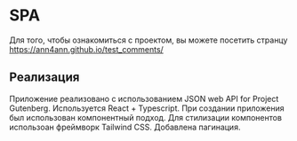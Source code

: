# SPA

Для того, чтобы ознакомиться с проектом, вы можете посетить странцу https://ann4ann.github.io/test_comments/

## Реализация

Приложение реализовано с использованием JSON web API for Project Gutenberg. Используется React + Typescript.
При создании приложения был использован компонентный подход. Для стилизации компонентов использоан фреймворк Tailwind CSS.
Добавлена пагинация.
